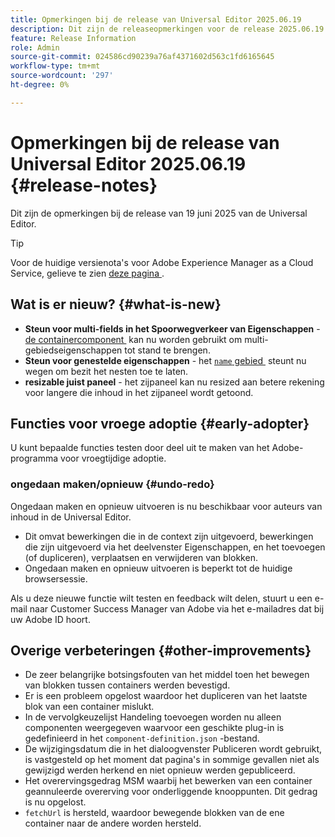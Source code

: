 ```yaml
---
title: Opmerkingen bij de release van Universal Editor 2025.06.19
description: Dit zijn de releaseopmerkingen voor de release 2025.06.19 van de Universal Editor.
feature: Release Information
role: Admin
source-git-commit: 024586cd90239a76af4371602d563c1fd6165645
workflow-type: tm+mt
source-wordcount: '297'
ht-degree: 0%

---
```



# Opmerkingen bij de release van Universal Editor 2025.06.19 {#release-notes}

Dit zijn de opmerkingen bij de release van 19 juni 2025 van de Universal Editor.

>[!TIP]
>
>Voor de huidige versienota&#39;s voor Adobe Experience Manager as a Cloud Service, gelieve te zien [&#x200B; deze pagina &#x200B;](/help/release-notes/release-notes-cloud/release-notes-current.md).

## Wat is er nieuw? {#what-is-new}

* **Steun voor multi-fields in het Spoorwegverkeer van Eigenschappen** -
  [&#x200B; de containercomponent &#x200B;](/help/implementing/universal-editor/field-types.md#container) kan nu worden gebruikt om multi-gebiedseigenschappen tot stand te brengen.
* **Steun voor genestelde eigenschappen** - het [`name` gebied &#x200B;](/help/implementing/universal-editor/field-types.md#nesting) steunt nu wegen om bezit het nesten toe te laten.
* **resizable juist paneel** - het zijpaneel kan nu resized aan betere rekening voor langere die inhoud in het zijpaneel wordt getoond.

## Functies voor vroege adoptie {#early-adopter}

U kunt bepaalde functies testen door deel uit te maken van het Adobe-programma voor vroegtijdige adoptie.

### **ongedaan maken/opnieuw** {#undo-redo}

Ongedaan maken en opnieuw uitvoeren is nu beschikbaar voor auteurs van inhoud in de Universal Editor.

* Dit omvat bewerkingen die in de context zijn uitgevoerd, bewerkingen die zijn uitgevoerd via het deelvenster Eigenschappen, en het toevoegen (of dupliceren), verplaatsen en verwijderen van blokken.
* Ongedaan maken en opnieuw uitvoeren is beperkt tot de huidige browsersessie.

Als u deze nieuwe functie wilt testen en feedback wilt delen, stuurt u een e-mail naar Customer Success Manager van Adobe via het e-mailadres dat bij uw Adobe ID hoort.

## Overige verbeteringen {#other-improvements}

* De zeer belangrijke botsingsfouten van het middel toen het bewegen van blokken tussen containers werden bevestigd.
* Er is een probleem opgelost waardoor het dupliceren van het laatste blok van een container mislukt.
* In de vervolgkeuzelijst Handeling toevoegen worden nu alleen componenten weergegeven waarvoor een geschikte plug-in is gedefinieerd in het `component-definition.json` -bestand.
* De wijzigingsdatum die in het dialoogvenster Publiceren wordt gebruikt, is vastgesteld op het moment dat pagina&#39;s in sommige gevallen niet als gewijzigd werden herkend en niet opnieuw werden gepubliceerd.
* Het overervingsgedrag MSM waarbij het bewerken van een container geannuleerde overerving voor onderliggende knooppunten. Dit gedrag is nu opgelost.
* `fetchUrl` is hersteld, waardoor bewegende blokken van de ene container naar de andere worden hersteld.
